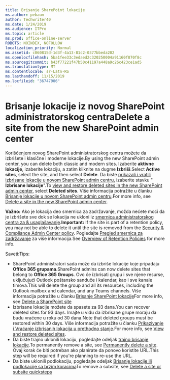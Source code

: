 ```yaml
---
title: Brisanje SharePoint lokacije
ms.author: pebaum
author: Techwriter40
ms.date: 1/24/2019
ms.audience: ITPro
ms.topic: article
ms.prod: office-online-server
ROBOTS: NOINDEX, NOFOLLOW
localization_priority: Normal
ms.assetid: c060815d-1d3f-4a13-81c2-0377bbeda202
ms.openlocfilehash: 5ba1fee33c3edaed2c320250004a91160f870f8c
ms.sourcegitcommit: b43f77221f47b50c41197a448a9c26c423ce1ad5
ms.translationtype: MT
ms.contentlocale: sr-Latn-RS
ms.lasthandoff: 11/15/2019
ms.locfileid: "36747906"
---
```

# <a name="delete-a-site-from-the-new-sharepoint-admin-center"></a><span data-ttu-id="6ae9f-102">Brisanje lokacije iz novog SharePoint administratorskog centra</span><span class="sxs-lookup"><span data-stu-id="6ae9f-102">Delete a site from the new SharePoint admin center</span></span>

<span data-ttu-id="6ae9f-103">Korišćenjem novog SharePoint administratorskog centra možete da izbrišete i klasične i moderne lokacije.</span><span class="sxs-lookup"><span data-stu-id="6ae9f-103">By using the new SharePoint admin center, you can delete both classic and modern sites.</span></span> <span data-ttu-id="6ae9f-104">Izaberite **aktivne lokacije**, izaberite lokaciju, a zatim kliknite na dugme **Izbriši**.</span><span class="sxs-lookup"><span data-stu-id="6ae9f-104">Select **Active sites**, select the site, and then select **Delete**.</span></span> <span data-ttu-id="6ae9f-105">Da biste [prikazali i vratili izbrisane lokacije u novom SharePoint admin centru](https://docs.microsoft.com/sharepoint/view-and-restore-deleted-sites-in-new-admin-center), izaberite stavku " **Izbrisane lokacije**".</span><span class="sxs-lookup"><span data-stu-id="6ae9f-105">To [view and restore deleted sites in the new SharePoint admin center](https://docs.microsoft.com/sharepoint/view-and-restore-deleted-sites-in-new-admin-center), select **Deleted sites**.</span></span> <span data-ttu-id="6ae9f-106">Više informacija potražite u članku [Brisanje lokacije u novom SharePoint admin centru](https://docs.microsoft.com/sharepoint/delete-site-collection#delete-a-site-in-the-new-sharepoint-admin-center).</span><span class="sxs-lookup"><span data-stu-id="6ae9f-106">For more info, see [Delete a site in the new SharePoint admin center](https://docs.microsoft.com/sharepoint/delete-site-collection#delete-a-site-in-the-new-sharepoint-admin-center).</span></span>

<span data-ttu-id="6ae9f-107">**Važno:** Ako je lokacija deo smernica za zadržavanje, možda nećete moći da je izbrišete sve dok se lokacija ne ukloni iz [smernica administratorskog centra za &amp; usaglašavanje](https://protection.office.com/?rfr=AdminCenter#/homepage).</span><span class="sxs-lookup"><span data-stu-id="6ae9f-107">**Important:** If the site is part of a retention policy, you may not be able to delete it until the site is removed from the [Security &amp; Compliance Admin Center policy](https://protection.office.com/?rfr=AdminCenter#/homepage).</span></span> <span data-ttu-id="6ae9f-108">Pogledajte [Pregled smernica za zadržavanje](https://docs.microsoft.com/office365/securitycompliance/retention-policies#content-in-onedrive-accounts-and-sharepoint-sites) za više informacija.</span><span class="sxs-lookup"><span data-stu-id="6ae9f-108">See [Overview of Retention Policies](https://docs.microsoft.com/office365/securitycompliance/retention-policies#content-in-onedrive-accounts-and-sharepoint-sites) for more info.</span></span> 

<span data-ttu-id="6ae9f-109">Saveti:</span><span class="sxs-lookup"><span data-stu-id="6ae9f-109">Tips:</span></span>
- <span data-ttu-id="6ae9f-110">SharePoint administratori sada može da izbriše lokacije koje pripadaju **Office 365 grupama**.</span><span class="sxs-lookup"><span data-stu-id="6ae9f-110">SharePoint admins can now delete sites that belong to **Office 365 Groups**.</span></span> <span data-ttu-id="6ae9f-111">Ovo će izbrisati grupu i sve njene resurse, uključujući Outlook poštansko sanduče i kalendar, kao i sve kanale timova.</span><span class="sxs-lookup"><span data-stu-id="6ae9f-111">This will delete the group and all its resources, including the Outlook mailbox and calendar, and any Teams channels.</span></span> <span data-ttu-id="6ae9f-112">Više informacija potražite u članku [Brisanje SharePoint lokacije](https://docs.microsoft.com/sharepoint/manage-sites-in-new-admin-center#delete-a-site)</span><span class="sxs-lookup"><span data-stu-id="6ae9f-112">For more info, see [Delete a SharePoint site](https://docs.microsoft.com/sharepoint/manage-sites-in-new-admin-center#delete-a-site)</span></span>
- <span data-ttu-id="6ae9f-113">Izbrisane lokacije možete da spasete za 93 dana.</span><span class="sxs-lookup"><span data-stu-id="6ae9f-113">You can recover deleted sites for 93 days.</span></span> <span data-ttu-id="6ae9f-114">Imajte u vidu da izbrisane grupe moraju da budu vraćene u roku od 30 dana.</span><span class="sxs-lookup"><span data-stu-id="6ae9f-114">Note that deleted groups must be restored within 30 days.</span></span> <span data-ttu-id="6ae9f-115">Više informacija potražite u članku [Prikazivanje i Vraćanje izbrisanih lokacija u prethodno stanje](https://docs.microsoft.com/sharepoint/view-and-restore-deleted-sites-in-new-admin-center).</span><span class="sxs-lookup"><span data-stu-id="6ae9f-115">For more info, see [View and restore deleted sites](https://docs.microsoft.com/sharepoint/view-and-restore-deleted-sites-in-new-admin-center).</span></span>
- <span data-ttu-id="6ae9f-116">Da biste trajno uklonili lokaciju, pogledajte odeljak [trajno brisanje lokacije](https://docs.microsoft.com/sharepoint/delete-site-collection#permanently-delete-a-site).</span><span class="sxs-lookup"><span data-stu-id="6ae9f-116">To permanently remove a site, see [Permanently delete a site](https://docs.microsoft.com/sharepoint/delete-site-collection#permanently-delete-a-site).</span></span> <span data-ttu-id="6ae9f-117">Ovaj korak će biti potreban ako planirate da ponovo koristite URL.</span><span class="sxs-lookup"><span data-stu-id="6ae9f-117">This step will be required if you're planning to re-use the URL.</span></span> 
- <span data-ttu-id="6ae9f-118">Da biste uklonili podlokaciju, pogledajte odeljak [Brisanje lokacije ili podlokacije sa brzim koracima](https://support.office.com/article/Delete-a-SharePoint-site-or-subsite-bc37b743-0cef-475e-9a8c-8fc4d40179fb#__bkmkshortcut)</span><span class="sxs-lookup"><span data-stu-id="6ae9f-118">To remove a subsite, see [Delete a site or subsite quicksteps](https://support.office.com/article/Delete-a-SharePoint-site-or-subsite-bc37b743-0cef-475e-9a8c-8fc4d40179fb#__bkmkshortcut)</span></span>
